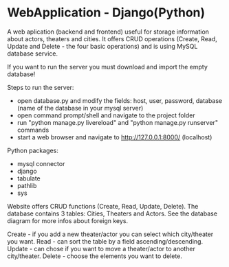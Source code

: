 # WebApplication - Django(Python)
A web aplication (backend and frontend) useful for storage information about actors, theaters and cities. It offers CRUD operations (Create, Read, Update and Delete - the four basic operations) and is using  MySQL database service.

If you want to run the server you must download and import the empty database!

Steps to run the server:
- open database.py and modify the fields: host, user, password, database (name of the database in your mysql server)
- open command prompt/shell and navigate to the project folder
- run "python manage.py livereload" and "python manage.py runserver" commands
- start a web browser and navigate to http://127.0.0.1:8000/ (localhost)

Python packages:
- mysql connector
- django
- tabulate
- pathlib
- sys

Website offers CRUD functions (Create, Read, Update, Delete). 
The database contains 3 tables: Cities, Theaters and Actors. 
See the database diagram for more infos about foreign keys.

Create - if you add a new theater/actor you can select which city/theater you want.
Read - can sort the table by a field ascending/descending.
Update - can chose if you want to move a theater/actor to another city/theater.
Delete - choose the elements you want to delete.
